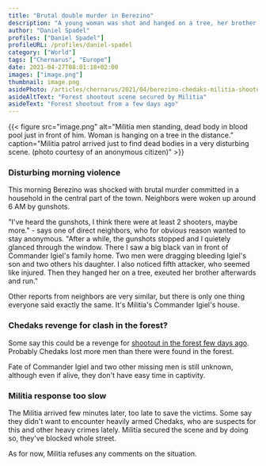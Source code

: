 ```yaml
---
title: "Brutal double murder in Berezino"
description: "A young woman was shot and hanged on a tree, her brother was executed after trying to save her"
author: "Daniel Spadel"
profiles: ["Daniel Spadel"]
profileURL: /profiles/daniel-spadel
category: ["World"]
tags: ["Chernarus", "Europe"]
date: 2021-04-27T08:01:18+02:00
images: ["image.png"]
thumbnail: image.png
asidePhoto: /articles/chernarus/2021/04/berezino-chedaks-militia-shootout/image.png
asideAltText: "Forest shootout scene secured by Militia"
asideText: "Forest shootout from a few days ago"
---
```


{{< figure src="image.png" alt="Militia men standing, dead body in blood pool just in front of him. Woman is hanging on a tree in the distance." caption="Militia patrol arrived just to find dead bodies in a very disturbing scene. (photo courtesy of an anonymous citizen)" >}}

### Disturbing morning violence

This morning Berezino was shocked with brutal murder committed in a household in the central part of the town. Neighbors were woken up around 6 AM by gunshots.

"I've heard the gunshots, I think there were at least 2 shooters, maybe more." - says one of direct neighbors, who for obvious reason wanted to stay anonymous. "After a while, the gunshots stopped and I quietely glanced through the window. There I saw a big black van in front of Commander Igiel's family home. Two men were dragging bleeding Igiel's son and two others his daughter. I also noticed fifth attacker, who seemed like injured. Then they hanged her on a tree, exeuted her brother afterwards and run."

Other reports from neighbors are very similar, but there is only one thing everyone said exactly the same. It's Militia's Commander Igiel's house.

### Chedaks revenge for clash in the forest?

Some say this could be a revenge for [shootout in the forest few days ago](../berezino-chedaks-militia-shootout/). Probably Chedaks lost more men than there were found in the forest.

Fate of Commander Igiel and two other missing men is still unknown, although even if alive, they don't have easy time in captivity.

### Militia response too slow

The Militia arrived few minutes later, too late to save the victims. Some say they didn't want to encounter heavily armed Chedaks, who are suspects for this and other heavy crimes lately. Militia secured the scene and by doing so, they've blocked whole street.

As for now, Militia refuses any comments on the situation.
